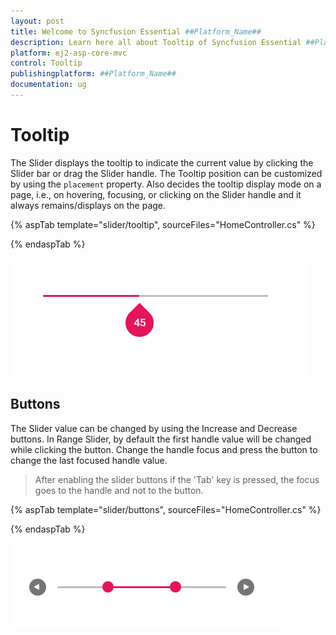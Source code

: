 ```yaml
---
layout: post
title: Welcome to Syncfusion Essential ##Platform_Name##
description: Learn here all about Tooltip of Syncfusion Essential ##Platform_Name## widgets based on HTML5 and jQuery.
platform: ej2-asp-core-mvc
control: Tooltip
publishingplatform: ##Platform_Name##
documentation: ug
---
```



# Tooltip

The Slider displays the tooltip to indicate the current value by clicking the Slider bar or drag
the Slider handle. The Tooltip position can be customized by using the `placement` property. Also decides the tooltip display mode on a page, i.e., on hovering, focusing, or clicking on the Slider handle and it always remains/displays on the page.

{% aspTab template="slider/tooltip", sourceFiles="HomeController.cs" %}

{% endaspTab %}

![ASP .NET Core - Slider - Tooltip](./images/slider-tooltip.png)

## Buttons

The Slider value can be changed by using the Increase and Decrease buttons. In Range Slider, by
default the first handle value will be changed while clicking the button. Change the handle focus and
press the button to change the last focused handle value.

> After enabling the slider buttons if the 'Tab' key is pressed, the focus goes to the handle
and not to the button.

{% aspTab template="slider/buttons", sourceFiles="HomeController.cs" %}

{% endaspTab %}

![ASP .NET Core - Slider - Buttons](./images/slider-buttons.png)